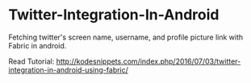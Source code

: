 # Twitter-Integration-In-Android
Fetching twitter's screen name, username, and profile picture link with Fabric in android.

Read Tutorial:
http://kodesnippets.com/index.php/2016/07/03/twitter-integration-in-android-using-fabric/
